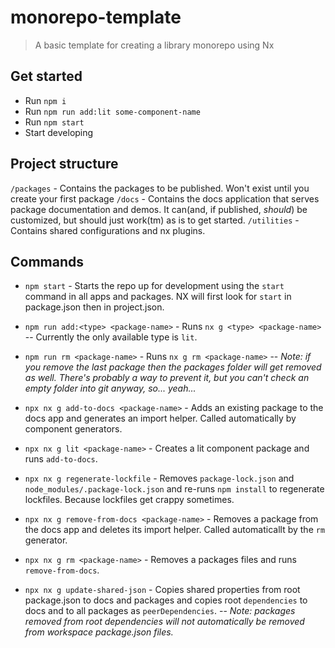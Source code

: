 # monorepo-template

> A basic template for creating a library monorepo using Nx

## Get started

- Run `npm i`
- Run `npm run add:lit some-component-name`
- Run `npm start`
- Start developing

## Project structure

`/packages` - Contains the packages to be published. Won't exist until you create your first package
`/docs` - Contains the docs application that serves package documentation and demos. It can(and, if published, _should_) be customized, but should just work(tm) as is to get started.
`/utilities` - Contains shared configurations and nx plugins.

## Commands

- `npm start` - Starts the repo up for development using the `start` command in all apps and packages. NX will first look for `start` in package.json then in project.json.
- `npm run add:<type> <package-name>` - Runs `nx g <type> <package-name>`
  -- Currently the only available type is `lit`.
- `npm run rm <package-name>` - Runs `nx g rm <package-name>`
  -- _Note: if you remove the last package then the packages folder will get removed as well. There's probably a way to prevent it, but you can't check an empty folder into git anyway, so... yeah..._

- `npx nx g add-to-docs <package-name>` - Adds an existing package to the docs app and generates an import helper. Called automatically by component generators.
- `npx nx g lit <package-name>` - Creates a lit component package and runs `add-to-docs`.
- `npx nx g regenerate-lockfile` - Removes `package-lock.json` and `node_modules/.package-lock.json` and re-runs `npm install` to regenerate lockfiles. Because lockfiles get crappy sometimes.
- `npx nx g remove-from-docs <package-name>` - Removes a package from the docs app and deletes its import helper. Called automaticallt by the `rm` generator.
- `npx nx g rm <package-name>` - Removes a packages files and runs `remove-from-docs`.
- `npx nx g update-shared-json` - Copies shared properties from root package.json to docs and packages and copies root `dependencies` to docs and to all packages as `peerDependencies`.
  -- _Note: packages removed from root dependencies will not automatically be removed from workspace package.json files._

